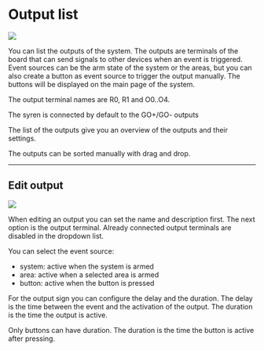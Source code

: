 # Output list
<img src="https://img.shields.io/badge/Access-User-orange?style=square">

You can list the outputs of the system. The outputs are terminals of the board that can send signals to other 
devices when an event is triggered. Event sources can be the arm state of the system or the areas, but you can
also create a button as event source to trigger the output manually. The buttons will be
displayed on the main page of the system.

The output terminal names are R0, R1 and O0..O4.

The syren is connected by default to the GO+/GO- outputs

The list of the outputs give you an overview of the outputs and their settings.

The outputs can be sorted manually with drag and drop.


---

## Edit output
<img src="https://img.shields.io/badge/Access-Administrator-red?style=square">

When editing an output you can set the name and description first. The next option is the output terminal.
Already connected output terminals are disabled in the dropdown list.

You can select the event source:
* system: active when the system is armed
* area: active when a selected area is armed
* button: active when the button is pressed

For the output sign you can configure the delay and the duration. The delay is the time between the event and the activation of the output. The duration is the time the output is active.

Only buttons can have duration. The duration is the time the button is active after pressing.

